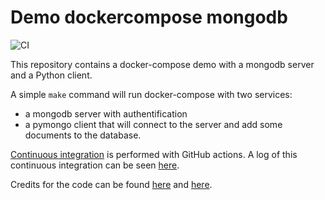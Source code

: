 # Demo dockercompose mongodb

![CI](https://github.com/Gjacquenot/demo_dockercompose_mongodb/workflows/CI/badge.svg?branch=master)

This repository contains a docker-compose demo with a mongodb server and a Python client.

A simple `make` command will run docker-compose with two services:

- a mongodb server with authentification
- a pymongo client that will connect to the server and add some documents to the database.

[Continuous integration](https://github.com/Gjacquenot/demo_dockercompose_mongodb/actions) is performed with GitHub actions.
A log of this continuous integration can be seen [here](https://github.com/Gjacquenot/demo_dockercompose_mongodb/runs/599371974?check_suite_focus=true).

Credits for the code can be found
[here](https://www.mongodb.com/blog/post/getting-started-with-python-and-mongodb) and 
[here](https://medium.com/faun/managing-mongodb-on-docker-with-docker-compose-26bf8a0bbae3).
